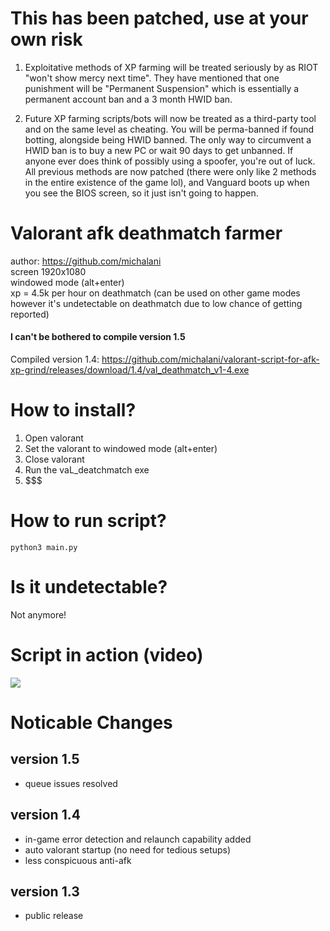 
# This has been patched, use at your own risk
1. Exploitative methods of XP farming will be treated seriously by as RIOT "won't show mercy next time". They have mentioned that one punishment will be "Permanent Suspension" which is essentially a permanent account ban and a 3 month HWID ban.

2. Future XP farming scripts/bots will now be treated as a third-party tool and on the same level as cheating. You will be perma-banned if found botting, alongside being HWID banned. The only way to circumvent a HWID ban is to buy a new PC or wait 90 days to get unbanned. 
If anyone ever does think of possibly using a spoofer, you're out of luck. All previous methods are now patched (there were only like 2 methods in the entire existence of the game lol), and Vanguard boots up when you see the BIOS screen, so it just isn't going to happen.

# Valorant afk deathmatch farmer
author: https://github.com/michalani \
screen 1920x1080\
windowed mode (alt+enter)\
xp = 4.5k per hour on deathmatch (can be used on other game modes however it's undetectable on deathmatch due to low chance of getting reported)

#### I can't be bothered to compile version 1.5
Compiled version 1.4: https://github.com/michalani/valorant-script-for-afk-xp-grind/releases/download/1.4/val_deathmatch_v1-4.exe
# How to install?
1. Open valorant
2. Set the valorant to windowed mode (alt+enter)
3. Close valorant
5. Run the vaL_deatchmatch exe
6. $$$

# How to run script?
`python3 main.py`

# Is it undetectable?
Not anymore!

# Script in action (video)
[![](http://img.youtube.com/vi/r0JXnD8xY_w/0.jpg)](http://www.youtube.com/watch?v=r0JXnD8xY_w "")

# Noticable Changes
## version 1.5
* queue issues resolved
## version 1.4
* in-game error detection and  relaunch capability added
* auto valorant startup (no need for tedious setups)
* less conspicuous anti-afk
## version 1.3
* public release
